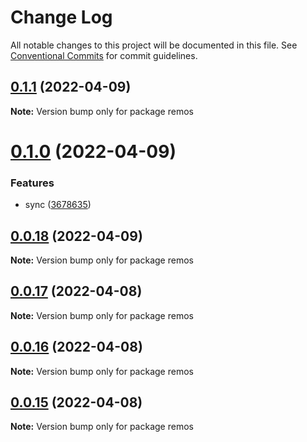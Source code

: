 # Change Log

All notable changes to this project will be documented in this file.
See [Conventional Commits](https://conventionalcommits.org) for commit guidelines.

## [0.1.1](https://github.com/linq2js/remos/compare/v0.1.0...v0.1.1) (2022-04-09)

**Note:** Version bump only for package remos





# [0.1.0](https://github.com/linq2js/remos/compare/v0.0.18...v0.1.0) (2022-04-09)


### Features

* sync ([3678635](https://github.com/linq2js/remos/commit/3678635e8c4bef97425e4fe0378d13f5814ef6a0))





## [0.0.18](https://github.com/linq2js/remos/compare/v0.0.17...v0.0.18) (2022-04-09)

**Note:** Version bump only for package remos





## [0.0.17](https://github.com/linq2js/remos/compare/v0.0.16...v0.0.17) (2022-04-08)

**Note:** Version bump only for package remos





## [0.0.16](https://github.com/linq2js/remos/compare/v0.0.15...v0.0.16) (2022-04-08)

**Note:** Version bump only for package remos





## [0.0.15](https://github.com/linq2js/remos/compare/v0.0.14...v0.0.15) (2022-04-08)

**Note:** Version bump only for package remos
